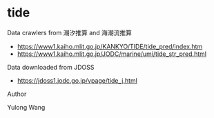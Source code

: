 # tide

Data crawlers from 潮汐推算 and 海潮流推算

* https://www1.kaiho.mlit.go.jp/KANKYO/TIDE/tide_pred/index.htm
* https://www1.kaiho.mlit.go.jp/JODC/marine/umi/tide_str_pred.html

Data downloaded from JDOSS

* https://jdoss1.jodc.go.jp/vpage/tide_j.html

Author

Yulong Wang
